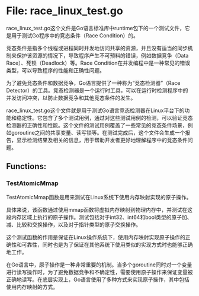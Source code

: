 # File: race_linux_test.go

race_linux_test.go这个文件是Go语言标准库中runtime包下的一个测试文件，它是用于测试Go程序中的竞态条件（Race Condition）的。

竞态条件是指多个线程或进程同时并发地访问共享的资源，并且没有适当的同步机制来保护该资源的情况下，导致程序产生不可预料的错误，例如数据竞争（Data Race）、死锁（Deadlock）等。Race Condition在并发编程中是一种常见的错误类型，可以导致程序的性能和正确性问题。

为了避免竞态条件和数据竞争，Go语言提供了一种称为“竞态检测器”（Race Detector）的工具。竞态检测器是一个运行时工具，可以在运行时检测程序中的并发访问冲突，以防止数据竞争和其他竞态条件的发生。

race_linux_test.go这个文件就是用于测试Go语言竞态检测器在Linux平台下的功能和稳定性。它包含了多个测试用例，通过对这些测试用例的检测，可以验证竞态检测器的正确性和性能。这个文件的测试用例覆盖了一些常见的竞态条件场景，例如goroutine之间的共享变量、读写锁等。在测试完成后，这个文件会生成一个报告，显示检测结果及相关的信息，用于帮助开发者更好地理解程序中的竞态条件问题。

## Functions:

### TestAtomicMmap

TestAtomicMmap函数是用来测试在Linux系统下使用内存映射实现的原子操作。

具体来说，该函数通过使用mmap函数将虚拟内存映射到物理内存中，并测试在这段内存区域上执行的原子操作。测试包括对于int32、int64和bool类型的原子加、减、比较和交换操作，以及对于指针类型的原子交换操作。

这个测试函数的作用是保证在Linux操作系统下，使用内存映射实现原子操作的正确性和可靠性，同时也是为了保证在其他系统下使用类似的实现方式时也能够正确地工作。

在Go语言中，原子操作是一种非常重要的机制。当多个goroutine同时对一个变量进行读写操作时，为了避免数据竞争和不确定性，需要使用原子操作来保证变量被正确地读写。在底层实现上，Go语言使用了多种方式来实现原子操作，其中包括使用内存映射的方式。



